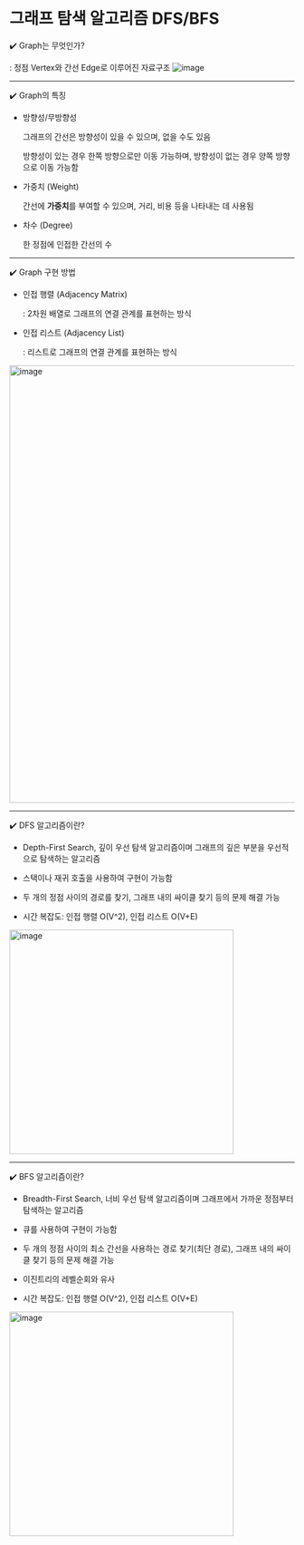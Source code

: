 # 그래프 탐색 알고리즘 DFS/BFS
✔️ Graph는 무엇인가?

: 정점 Vertex와 간선 Edge로 이루어진 자료구조
![image](https://github.com/dannysmson/codingTestStudy/assets/79390749/1f6f3498-4536-4fe2-b9ac-c2ebcd3696b1)

___
✔️ Graph의 특징
 
* 방향성/무방향성
   
  그래프의 간선은 방향성이 있을 수 있으며, 없을 수도 있음

  방향성이 있는 경우 한쪽 방향으로만 이동 가능하며, 방향성이 없는 경우 양쪽 방향으로 이동 가능함
 
* 가중치 (Weight)
 
  간선에 **가중치**를 부여할 수 있으며, 거리, 비용 등을 나타내는 데 사용됨

* 차수 (Degree)

  한 정점에 인접한 간선의 수
___
✔️ Graph 구현 방법

* 인접 행렬 (Adjacency Matrix)

  : 2차원 배열로 그래프의 연결 관계를 표현하는 방식

* 인접 리스트 (Adjacency List)

  : 리스트로 그래프의 연결 관계를 표현하는 방식

<img width="772" alt="image" src="https://github.com/dannysmson/codingTestStudy/assets/79390749/2af90a6b-c9d5-4234-a46e-860fea27dc93">


___
✔️ DFS 알고리즘이란?

* Depth-First Search, 깊이 우선 탐색 알고리즘이며 그래프의 깊은 부분을 우선적으로 탐색하는 알고리즘

* 스택이나 재귀 호출을 사용하여 구현이 가능함

* 두 개의 정점 사이의 경로를 찾기, 그래프 내의 싸이클 찾기 등의 문제 해결 가능

* 시간 복잡도: 인접 행렬 O(V^2), 인접 리스트 O(V+E)

<img width="396" alt="image" src="https://github.com/dannysmson/codingTestStudy/assets/79390749/7c9ba317-ea4f-462e-8011-ea70ae44ad7f">

___

✔️ BFS 알고리즘이란?

* Breadth-First Search, 너비 우선 탐색 알고리즘이며 그래프에서 가까운 정점부터 탐색하는 알고리즘

* 큐를 사용하여 구현이 가능함

* 두 개의 정점 사이의 최소 간선을 사용하는 경로 찾기(최단 경로), 그래프 내의 싸이클 찾기 등의 문제 해결 가능

* 이진트리의 레벨순회와 유사

* 시간 복잡도: 인접 행렬 O(V^2), 인접 리스트 O(V+E)

<img width="396" alt="image" src="https://github.com/dannysmson/codingTestStudy/assets/79390749/4676fa13-8cb9-420e-a2b5-b9d073c4e400">
